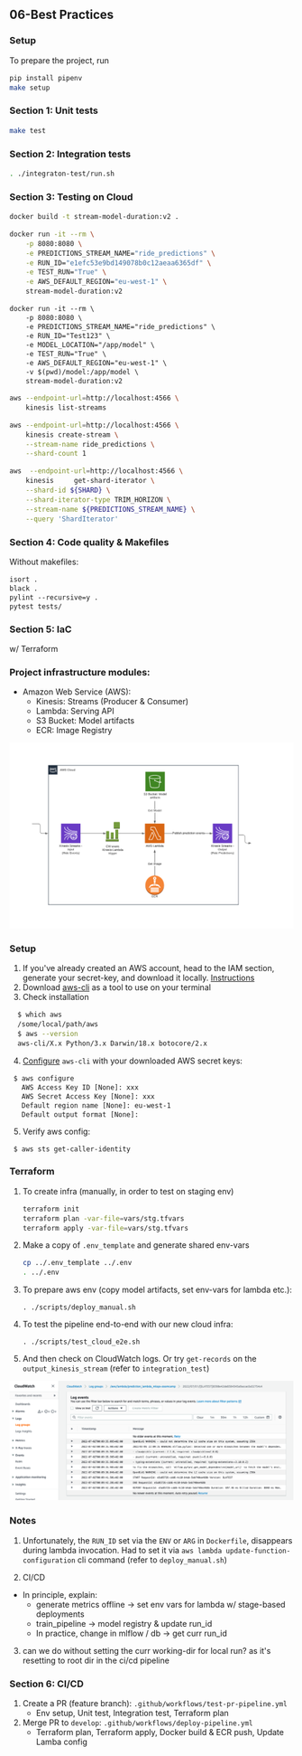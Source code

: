 ## 06-Best Practices

### Setup
To prepare the project, run 

```bash
pip install pipenv
make setup
```

### Section 1: Unit tests
```bash
make test
```

### Section 2: Integration tests
```bash
. ./integraton-test/run.sh
```

### Section 3: Testing on Cloud

```bash
docker build -t stream-model-duration:v2 .
```

```bash
docker run -it --rm \
    -p 8080:8080 \
    -e PREDICTIONS_STREAM_NAME="ride_predictions" \
    -e RUN_ID="e1efc53e9bd149078b0c12aeaa6365df" \
    -e TEST_RUN="True" \
    -e AWS_DEFAULT_REGION="eu-west-1" \
    stream-model-duration:v2
```

```
docker run -it --rm \
    -p 8080:8080 \
    -e PREDICTIONS_STREAM_NAME="ride_predictions" \
    -e RUN_ID="Test123" \
    -e MODEL_LOCATION="/app/model" \
    -e TEST_RUN="True" \
    -e AWS_DEFAULT_REGION="eu-west-1" \
    -v $(pwd)/model:/app/model \
    stream-model-duration:v2
```


```bash
aws --endpoint-url=http://localhost:4566 \
    kinesis list-streams
```

```bash
aws --endpoint-url=http://localhost:4566 \
    kinesis create-stream \
    --stream-name ride_predictions \
    --shard-count 1
```

```bash
aws  --endpoint-url=http://localhost:4566 \
    kinesis     get-shard-iterator \
    --shard-id ${SHARD} \
    --shard-iterator-type TRIM_HORIZON \
    --stream-name ${PREDICTIONS_STREAM_NAME} \
    --query 'ShardIterator'
```


### Section 4: Code quality & Makefiles

Without makefiles:

```
isort .
black .
pylint --recursive=y .
pytest tests/
```


### Section 5: IaC
w/ Terraform

### Project infrastructure modules:
* Amazon Web Service (AWS):
    * Kinesis: Streams (Producer & Consumer)
    * Lambda: Serving API
    * S3 Bucket: Model artifacts
    * ECR: Image Registry
    
![image](AWS-stream-pipeline.png)

### Setup

1. If you've already created an AWS account, head to the IAM section, generate your secret-key, and download it locally. 
[Instructions](https://docs.aws.amazon.com/cli/latest/userguide/getting-started-prereqs.html)
2. Download [aws-cli](https://docs.aws.amazon.com/cli/latest/userguide/getting-started-install.html) as a tool to use on your terminal
3. Check installation
  ```bash
    $ which aws
    /some/local/path/aws 
    $ aws --version
    aws-cli/X.x Python/3.x Darwin/18.x botocore/2.x
  ```
4. [Configure]((https://docs.aws.amazon.com/cli/latest/userguide/getting-started-quickstart.html)) `aws-cli` with your downloaded AWS secret keys:
  ```shell
   $ aws configure
     AWS Access Key ID [None]: xxx
     AWS Secret Access Key [None]: xxx
     Default region name [None]: eu-west-1
     Default output format [None]:
  ```
5. Verify aws config:
  ```shell
   $ aws sts get-caller-identity
  ```
 
### Terraform

1. To create infra (manually, in order to test on staging env)
   ```bash
   terraform init
   terraform plan -var-file=vars/stg.tfvars
   terraform apply -var-file=vars/stg.tfvars
   ```

2. Make a copy of `.env_template` and generate shared env-vars 
    ```bash
    cp ../.env_template ../.env
    . ../.env
    ```

3. To prepare aws env (copy model artifacts, set env-vars for lambda etc.):
    ```
    . ./scripts/deploy_manual.sh
    ```

4. To test the pipeline end-to-end with our new cloud infra:
    ```
    . ./scripts/test_cloud_e2e.sh
    ``` 

5. And then check on CloudWatch logs. Or try `get-records` on the `output_kinesis_stream` (refer to `integration_test`)

![image](infrastructure/cw_logs_lambda.png)


### Notes

1. Unfortunately, the `RUN_ID` set via the `ENV` or `ARG` in `Dockerfile`, disappears during lambda invocation.
Had to set it via `aws lambda update-function-configuration` cli command (refer to `deploy_manual.sh`)

2. CI/CD
- In principle, explain:
    - generate metrics offline -> set env vars for lambda w/ stage-based deployments
    - train_pipeline -> model registry & update run_id
    - In practice, change in mlflow / db -> get curr run_id
    
3. can we do without setting the curr working-dir for local run? as it's resetting to root dir in the ci/cd pipeline


### Section 6: CI/CD

1. Create a PR (feature branch): `.github/workflows/test-pr-pipeline.yml`
    * Env setup, Unit test, Integration test, Terraform plan
2. Merge PR to `develop`: `.github/workflows/deploy-pipeline.yml`
    * Terraform plan, Terraform apply, Docker build & ECR push, Update Lamba config
 